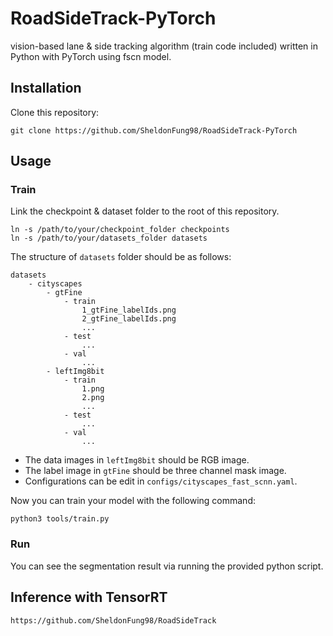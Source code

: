 # RoadSideTrack-PyTorch
vision-based lane &amp; side tracking algorithm (train code included) written in Python with PyTorch using fscn model.

## Installation
Clone this repository:
```
git clone https://github.com/SheldonFung98/RoadSideTrack-PyTorch
```

## Usage
### Train
Link the checkpoint & dataset folder to the root of this repository.
```
ln -s /path/to/your/checkpoint_folder checkpoints
ln -s /path/to/your/datasets_folder datasets
```
The structure of `datasets` folder should be as follows:
```
datasets
    - cityscapes
        - gtFine
            - train
                1_gtFine_labelIds.png
                2_gtFine_labelIds.png
                ...
            - test
                ...
            - val
                ...
        - leftImg8bit
            - train
                1.png
                2.png
                ...
            - test
                ...
            - val
                ...
```
* The data images in `leftImg8bit` should be RGB image.
* The label image in `gtFine` should be three channel mask image. 
* Configurations can be edit in `configs/cityscapes_fast_scnn.yaml`.

Now you can train your model with the following command:
```
python3 tools/train.py
```
### Run

You can see the segmentation result via running the provided python script.

## Inference with TensorRT
```
https://github.com/SheldonFung98/RoadSideTrack
```